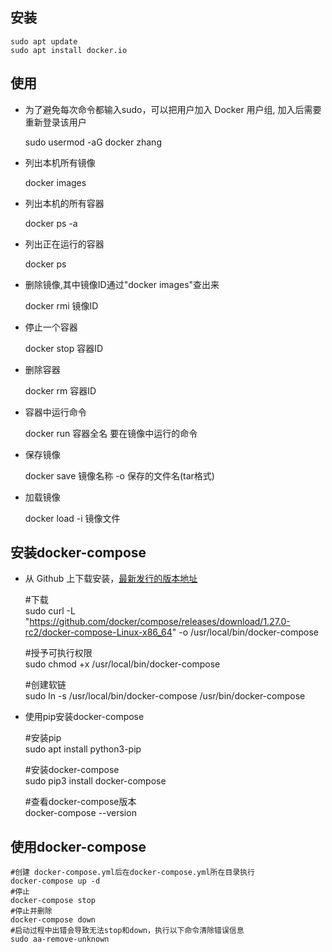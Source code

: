 ## 安装

	sudo apt update
	sudo apt install docker.io
	
## 使用
+ 为了避免每次命令都输入sudo，可以把用户加入 Docker 用户组, 加入后需要重新登录该用户

	sudo usermod -aG docker zhang

+ 列出本机所有镜像

	docker images

+ 列出本机的所有容器

	docker ps -a

+ 列出正在运行的容器

	docker ps

+ 删除镜像,其中镜像ID通过"docker images"查出来

	docker rmi 镜像ID

+ 停止一个容器

	docker stop 容器ID

+ 删除容器

	docker rm 容器ID
	
+ 容器中运行命令

	docker run 容器全名 要在镜像中运行的命令

+ 保存镜像

	docker save 镜像名称  -o  保存的文件名(tar格式)

+ 加载镜像

	docker load -i 镜像文件

## 安装docker-compose
+ 从 Github 上下载安装，[最新发行的版本地址](https://github.com/docker/compose/releases)

	#下载  
	sudo curl -L "https://github.com/docker/compose/releases/download/1.27.0-rc2/docker-compose-Linux-x86_64" -o /usr/local/bin/docker-compose

	#授予可执行权限  
	sudo chmod +x /usr/local/bin/docker-compose

	#创建软链  
	sudo ln -s /usr/local/bin/docker-compose /usr/bin/docker-compose


+ 使用pip安装docker-compose

	#安装pip  
	sudo apt install python3-pip

	#安装docker-compose  
	sudo pip3 install docker-compose

	#查看docker-compose版本  
	docker-compose --version

## 使用docker-compose

	#创建 docker-compose.yml后在docker-compose.yml所在目录执行  
	docker-compose up -d
	#停止
	docker-compose stop
	#停止并删除
	docker-compose down
	#启动过程中出错会导致无法stop和down，执行以下命令清除错误信息
	sudo aa-remove-unknown